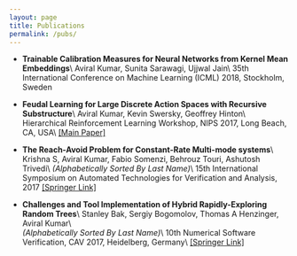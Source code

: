 ```yaml
---
layout: page
title: Publications
permalink: /pubs/
---
```


* **Trainable Calibration Measures for Neural Networks from Kernel Mean Embeddings**\\
    Aviral Kumar, Sunita Sarawagi, Ujjwal Jain\\
    35th International Conference on Machine Learning (ICML) 2018, Stockholm, Sweden

* **Feudal Learning for Large Discrete Action Spaces with Recursive Substructure**\\
	Aviral Kumar, Kevin Swersky, Geoffrey Hinton\\
	Hierarchical Reinforcement Learning Workshop, NIPS 2017, Long Beach, CA, USA\\
	[\[Main Paper\]](https://drive.google.com/open?id=1ddaP7FudvLuI6Yqk6B3qneigP_pQiVRD)

* **The Reach-Avoid Problem for Constant-Rate Multi-mode systems**\\
	Krishna S, Aviral Kumar, Fabio Somenzi, Behrouz Touri, Ashutosh Trivedi\\
	*(Alphabetically Sorted By Last Name)*\\
	15th International Symposium on Automated Technologies for Verification and Analysis, 2017
	[\[Springer Link\]](https://link.springer.com/chapter/10.1007/978-3-319-68167-2_30)

* **Challenges and Tool Implementation of Hybrid Rapidly-Exploring Random Trees**\\
	Stanley Bak, Sergiy Bogomolov, Thomas A Henzinger, Aviral Kumar\\  
	*(Alphabetically Sorted By Last Name)*\\
	10th Numerical Software Verification, CAV 2017, Heidelberg, Germany\\
	[\[Springer Link\]](https://link.springer.com/chapter/10.1007/978-3-319-63501-9_6)
